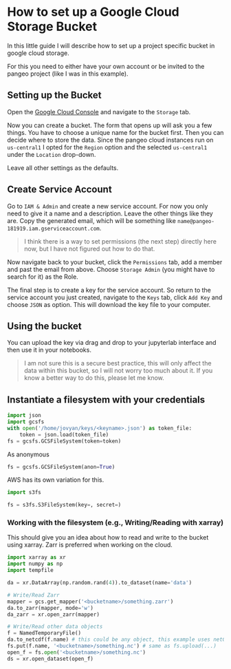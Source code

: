 # How to set up a Google Cloud Storage Bucket

In this little guide I will describe how to set up a project specific bucket in google cloud storage. 

For this you need to either have your own account or be invited to the pangeo project (like I was in this example).

## Setting up the Bucket
Open the [Google Cloud Console](https://console.cloud.google.com/) and navigate to the `Storage` tab.

Now you can create a bucket. The form that opens up will ask you a few things. You have to choose a unique name for the bucket first. Then you can decide where to store the data. Since the pangeo cloud instances run on `us-central1` I opted for the `Region` option and the selected `us-central1` under the `Location` drop-down.

Leave all other settings as the defaults.

## Create Service Account
Go to `IAM & Admin` and create a new service account. For now you only need to give it a name and a description. Leave the other things like they are. Copy the generated email, which will be something like `name@pangeo-181919.iam.gserviceaccount.com`. 
> I think there is a way to set permissions (the next step) directly here now, but I have not figured out how to do that.

Now navigate back to your bucket, click the `Permissions` tab, add a member and past the email from above. Choose `Storage Admin` (you might have to search for it) as the Role.

The final step is to create a key for the service account. So return to the service account you just created, navigate to the `Keys` tab, click `Add Key` and choose `JSON` as option. This will download the key file to your computer.

## Using the bucket

You can upload the key via drag and drop to your jupyterlab interface and then use it in your notebooks.
> I am not sure this is a secure best practice, this will only affect the data within this bucket, so I will not worry too much about it. If you know a better way to do this, please let me know.

## Instantiate a filesystem with your credentials

```python
import json
import gcsfs
with open('/home/jovyan/keys/<keyname>.json') as token_file:
    token = json.load(token_file)
fs = gcsfs.GCSFileSystem(token=token)
```

As anonymous

```python
fs = gcsfs.GCSFileSystem(anon=True)
```

AWS has its own variation for this.

```python
import s3fs

fs = s3fs.S3FileSystem(key=, secret=)

```

### Working with the filesystem (e.g., Writing/Reading with xarray)
This should give you an idea about how to read and write to the bucket using xarray. Zarr is preferred when working on the cloud.  

```python
import xarray as xr
import numpy as np
import tempfile

da = xr.DataArray(np.random.rand(4)).to_dataset(name='data')

# Write/Read Zarr
mapper = gcs.get_mapper('<bucketname>/something.zarr')
da.to_zarr(mapper, mode='w')
da_zarr = xr.open_zarr(mapper)

# Write/Read other data objects
f = NamedTemporaryFile()
da.to_netcdf(f.name) # this could be any object, this example uses netCDF
fs.put(f.name, '<bucketname>/something.nc') # same as fs.upload(...)
open_f = fs.open('<bucketname>/something.nc')
ds = xr.open_dataset(open_f)
``` 
